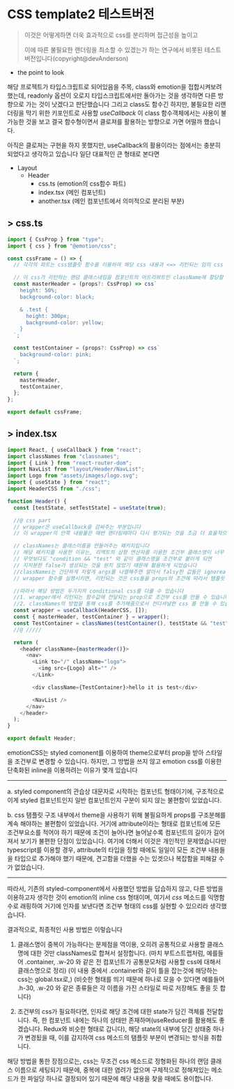 # CSS template2 테스트버전

> 이것은 어떻게하면 더욱 효과적으로 css를 분리하며 접근성을 높이고
>
> 이에 따른 불필요한 랜더링을 최소할 수 있겠는가 하는 연구에서 비롯된 테스트버전입니다(copyright@devAnderson)

- the point to look

해당 프로젝트가 타입스크립트로 되어있음을 주목, class와 emotion을 접합시켜보려 했는데,
readonly 옵션이 오로지 타입스크립트에서만 돌아가는 것을 생각하면 다른 방향으로 가는 것이 낫겠다고 판단했습니다
그리고 class도 함수긴 하지만, 불필요한 리랜더링을 막기 위한 키포인트로 사용할 _useCallback_ 이 class 함수객체에서는 사용이 불가능한 것을 보고 결국 함수형이면서 클로져를 활용하는 방향으로 가면 어떨까 했습니다.

아직은 클로져는 구현을 하지 못했지만, useCallback의 활용이라는 점에서는 충분히 되었다고 생각하고 있습니다
일단 대표적인 큰 형태로 본다면

- Layout
  - Header
    - css.ts (emotion의 css함수 파트)
    - index.tsx (메인 컴포넌트)
    - another.tsx (메인 컴포넌트에서 의미적으로 분리된 부분)

## > css.ts

```js
import { CssProp } from "type";
import { css } from "@emotion/css";

const cssFrame = () => {
  // 각각의 파트는 css탬플릿 함수를 이용하여 해당 css 내용과 <=> 리턴되는 임의 css 끼리 연결되는 고리를 만들어줍니다.

  // 이 css가 리턴하는 랜덤 클래스네임을 컴포넌트의 어트리뷰트인 className에 할당할 경우, 또다르게 기호화된 css 클래스가 만들어지며 최종적으로 할당됩니다.
  const masterHeader = (props?: CssProp) => css`
    height: 50%;
    background-color: black;

    & .test {
      height: 300px;
      background-color: yellow;
    }
  `;

  const testContainer = (props?: CssProp) => css`
    background-color: pink;
  `;

  return {
    masterHeader,
    testContainer,
  };
};

export default cssFrame;
```

## > index.tsx

```js
import React, { useCallback } from "react";
import classNames from "classnames";
import { Link } from "react-router-dom";
import NavList from "layout/Header/NavList";
import Logo from "assets/images/logo.svg";
import { useState } from "react";
import HeaderCSS from "./css";

function Header() {
  const [testState, setTestState] = useState(true);

  //@ css part
  // wrapper은 useCallback을 감싸주는 부분입니다
  // 이 wrapper의 안쪽 내용물은 매번 랜더링때마다 다시 평가되는 것을 조금 더 효율적으로 만들어보고자 useCallback으로 감싸주게 되었습니다

  // classNames는 클래스이름을 만들어주는 패키지입니다
  // 해당 패키지를 사용한 이유는, 리엑트의 삼항 연산자를 이용한 조건부 클래스명이 너무 지저분하게 길어져서 분리하고 싶었던 마음도 있고,
  // 무엇보다도 "condition && "test" 와 같이 클래스명을 조건부로 붙이게 되면
  // 지저분한 false가 생성되는 것을 원치 않았기 때문에 활용하게 되었습니다
  //classNames는 간단하게 저렇게 args를 나열해주면 알아서 falsy한 값들은 ignorea하고, 유효한 값을 남겨 띄어쓰기 기준으로 클래스이름을 만들어줍니다
  // wrapper 함수를 실행시키면, 리턴되는 것은 css들을 props의 조건에 따라서 탬플릿 안의 스트링값을 변경하는 함수들을 담은 객체를 리턴하고, 이 객체들을 구조분해하여 const로 할당하였습니다.

  //따라서 해당 방법은 두가지의 conditional css를 다룰 수 있습니다
  //1. wrapper에서 리턴되는 함수값에 전달되는 prop으로 조건부 css를 만들 수 있습니다
  //2. classNames의 방법을 통해 css를 추가해줌으로서 컨디셔널한 css 를 만들 수 있습니다.
  const wrapper = useCallback(HeaderCSS, []);
  const { masterHeader, testContainer } = wrapper();
  const TestContainer = classNames(testContainer(), testState && "test");
  //@ /////

  return (
    <header className={masterHeader()}>
      <nav>
        <Link to="/" className="logo">
          <img src={Logo} alt="" />
        </Link>

        <div className={TestContainer}>hello it is test</div>

        <NavList />
      </nav>
    </header>
  );
}

export default Header;
```

emotionCSS는 styled comonent를 이용하여 theme으로부터 prop을 받아 스타일을 조건부로 변경할 수 있습니다.
하지만, 그 방법을 쓰지 않고 emotion css를 이용한 단축화된 inline을 이용하려는 이유가 몇개 있습니다

---

a. styled component의 관습상 대문자로 시작하는 컴포넌트 형태이기에, 구조적으로 이게 styled 컴포넌트인지 일반 컴포넌트인지 구분이 되지 않는 불편함이 있었습니다.

b. css 탬플릿 구조 내부에서 theme을 사용하기 위해 불필요하게 props를 구조분해를 계속 해야하는 불편함이 있었습니다. 거기에 attribute이라는 형태로 컴포넌트에 모든 조건부요소를 적어야 하기 때문에 조건이 늘어나면 늘어날수록 컴포넌트의 길이가 길어져서 보기가 불편한 단점이 있었습니다. 여기에 더해서 이것은 개인적인 문제였습니다만 typescript를 이용할 경우, attribute의 타입을 정할 때에도 일일이 모든 조건부 내용들을 타입으로 추가해야 했기 때문에, 견고함을 더했을 수는 있겟으나 복잡함을 피해갈 수가 없었습니다.

---

따라서, 기존의 styled-component에서 사용했던 방법을 답습하지 않고, 다른 방법을 이용하고자 생각한 것이 emotion의 inline css 형태이며, 여기서 _css_ 메소드를 익명함수로 래핑하여 거기에 인자를 보낸다면 조건부 형태의 css를 실현할 수 있으리라 생각했습니다.

결과적으로, 최종적인 사용 방법은 이렇습니다

1. 클래스명이 중복이 가능하다는 문제점을 역이용, 오히려 공통적으로 사용할 클래스명에 대한 것만 classNames로 합쳐서 설정합니다.
   (마치 부트스트랩처럼, 예를들어 .container, .w-20 와 같은 전 컴포넌트가 공통분모처럼 사용할 css에 대해서 클래스명으로 정리)
   (이 내용 중에서 .container와 같이 틀을 잡는것에 해당하는 css는 global.tsx로,)
   (비슷한 형태를 띄기 때문에 하나로 모을 수 있다면 예를들어 .h-30, .w-20 와 같은 종류들은 각 이름을 가진 스타일로 따로 저장해도 좋을 듯 합니다)

2. 조건부의 css가 필요하다면, 인자로 해당 조건에 대한 state가 담긴 객체를 전달합니다. 즉, 한 컴포넌트 내에는 하나의 상태만 존재하며(useReducer를 활용해도 좋겠습니다. Redux와 비슷한 형태로 갑니다), 해당 state의 내부에 담긴 상태중 하나가 변경됬을 때, 이를 감지하여 css 메소드의 탬플릿 부분이 변경되는 방식을 취합니다.

해당 방법을 통한 장점으로는, css는 무조건 css 메소드로 정형화된 하나의 랜덤 클래스 이름으로 세팅되기 때문에, 중복에 대한 염려가 없으며 구체적으로 정해져있는 메소드가 한 파일당 하나로 결정되어 있기 때문에 해당 내용을 찾을 때에도 용이합니다.
